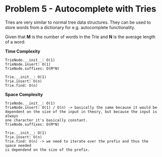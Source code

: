 # Problem 5 - Autocomplete with Tries

Tries are very similar to normal tree data structures. They can be used to
store words from a dictionary for e.g. autocomplete functionality.

Given that **M** is the number of words in the Trie and **N** is the average
length of a word:

**Time Complexity**

```
TrieNode.__init__: O(1)
TrieNode.insert: O(1)
TrieNode.suffixes: O(M*N)

Trie.__init__: O(1)
Trie.insert: O(n)
Trie.find: O(n)
```

**Space Complexity**

```
TrieNode.__init__: O(1)
TrieNode.insert: O(1) / O(n) -> basically the same because it would be
dependent on the size of the input in theory, but because the input is always
one character it's basically constant.
TrieNode.suffixes: O(M*N)

Trie.__init__: O(1)
Trie.insert: O(n)
Trie.find: O(n) -> we need to iterate over the prefix and thus the space needed
is dependend on the size of the prefix.
```
